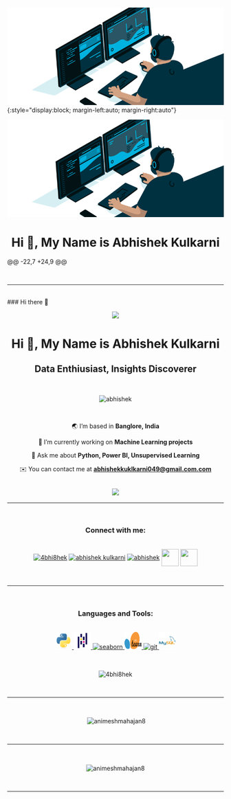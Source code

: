 ![placeholder](https://github.com/4bhi8hek/4bhi8hek/blob/main/coding.gif){:style="display:block; margin-left:auto; margin-right:auto"}
<div align="center">
    <img src="https://github.com/4bhi8hek/4bhi8hek/blob/main/coding.gif">
</div>

<h1 align="center">Hi 👋, My Name is Abhishek Kulkarni</h1>

@@ -22,7 +24,9 @@
</p>
</br>



---
</br>### Hi there 👋

<div align="center">
    <img src="https://github.com/4bhi8hek/abhishek007/blob/main/coding.gif">
</div>

<h1 align="center">Hi 👋, My Name is Abhishek Kulkarni</h1>

<h2 align="center">Data Enthiusiast, Insights Discoverer</h2>

</br>
<p align="center"> <img src="https://komarev.com/ghpvc/?username=Abhishek&label=Profile%20views&color=0e75b6&style=flat" alt="abhishek" /> </p>

</br>
<p align="center">
🌏 I’m based in <b>Banglore, India</b>
</p>
<p align="center">
🧠 I’m currently working on <b>Machine Learning projects</b>
</p>
<p align="center">
💬 Ask me about <b>Python, Power BI, Unsupervised Learning</b>
</p>
<p align="center">
✉️ You can contact me at <a href="mailto:abhishekkulkarni049@gmail.com" target = "_blank"><b>abhishekkuklkarni049@gmail.com.com</b></a>
</p>
</br>

<div align="center">
    <img src="https://github.com/4bhi8hek/4bhi8hek/blob/main/skyline.gif">
</div>

---
</br>
<h3 align="center">Connect with me:</h3>

<p align="center">
</br>
<a href="https://www.github.com/4bhi8hek" target="_blank"><img align='center' src="https://raw.githubusercontent.com/danielcranney/readme-generator/main/public/icons/socials/github.svg" alt ='4bhi8hek' width="40" height="40" /></a>
<a href="https://linkedin.com/in/abhishek kulkarni" target="blank"><img align="center" src="https://raw.githubusercontent.com/danielcranney/readme-generator/main/public/icons/socials/linkedin.svg" alt="abhishek kulkarni" height="40" width="40" /></a>
<a href="https://www.youtube.com/channel/UCxFXKdA_2eNpRuLk6_AoQJQ" target="blank"><img align="center" src="https://raw.githubusercontent.com/rahuldkjain/github-profile-readme-generator/master/src/images/icons/Social/youtube.svg" alt="abhishek" height="40" width="40" /></a>
<a href="https://www.hackerrank.com/abhishek" target="blank"><img align="center" src="https://raw.githubusercontent.com/rahuldkjain/github-profile-readme-generator/master/src/images/icons/Social/hackerrank.svg" alt="" height="40" width="40" /></a>
<a href="https://medium.com/@Abhishekkulkarni" target="_blank" rel="noreferrer"><img align="center" src="https://raw.githubusercontent.com/danielcranney/readme-generator/main/public/icons/socials/medium.svg" width="40" height="40" /></a>

</p>
</br>

---

</br>
<h3 align="center">Languages and Tools:</h3>
<p align="center">
</br>
<a href="https://www.python.org" target="_blank" rel="noreferrer"> <img src="https://raw.githubusercontent.com/devicons/devicon/master/icons/python/python-original.svg" alt="python" width="40" height="40"/> </a>
<a href="https://pandas.pydata.org/" target="_blank" rel="noreferrer"> <img src="https://raw.githubusercontent.com/devicons/devicon/2ae2a900d2f041da66e950e4d48052658d850630/icons/pandas/pandas-original.svg" alt="pandas" width="40" height="40"/> </a>
<a href="https://seaborn.pydata.org/" target="_blank" rel="noreferrer"> <img src="https://seaborn.pydata.org/_images/logo-mark-lightbg.svg" alt="seaborn" width="40" height="40"/> </a> 
<a href="https://scikit-learn.org/stable/" target="_blank" rel="noreferrer"> <img src="https://raw.githubusercontent.com/scikit-learn/scikit-learn/main/doc/logos/scikit-learn-logo-without-subtitle.svg" alt="scikit learn" width="40" height="40"/> </a>
<a href="https://git-scm.com/" target="_blank" rel="noreferrer"> <img src="https://www.vectorlogo.zone/logos/git-scm/git-scm-icon.svg" alt="git" width="40" height="40"/> </a>
<a href="https://www.mysql.com/" target="_blank" rel="noreferrer"> <img src="https://raw.githubusercontent.com/devicons/devicon/master/icons/mysql/mysql-original-wordmark.svg" alt="mysql" width="40" height="40"/> </a>
</p>
</br>

<p align="center"><img align="center" src="https://github-readme-stats.vercel.app/api/top-langs?username=4bhi8hek&show_icons=true&locale=en&layout=compact" alt="4bhi8hek" /></p>
</br>

---

</br>
<p align="center">&nbsp;<img align="center" src="https://github-readme-stats.vercel.app/api?username=animeshmahajan8&show_icons=true&locale=en" alt="animeshmahajan8" /></p>
</br>

---

</br>
<p align="center"><img align="center" src="https://github-readme-streak-stats.herokuapp.com/?user=animeshmahajan8&" alt="animeshmahajan8" /></p>
</br>

---
